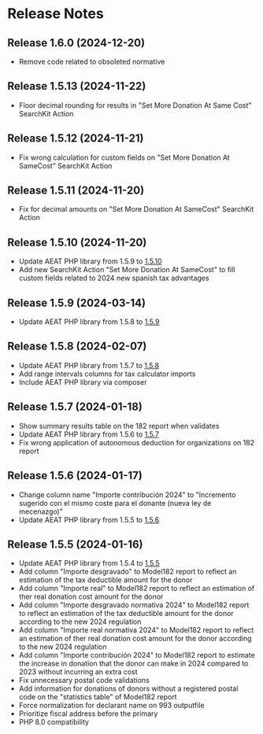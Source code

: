 # Release Notes

## Release 1.6.0 (2024-12-20)

- Remove code related to obsoleted normative

## Release 1.5.13 (2024-11-22)

- Floor decimal rounding for results in "Set More Donation At Same Cost" SearchKit Action

## Release 1.5.12 (2024-11-21)

- Fix wrong calculation for custom fields on "Set More Donation At SameCost" SearchKit Action

## Release 1.5.11 (2024-11-20)

- Fix for decimal amounts on "Set More Donation At SameCost" SearchKit Action

## Release 1.5.10 (2024-11-20)

- Update AEAT PHP library from 1.5.9 to [1.5.10](https://github.com/babu-cat/AEAT/releases/tag/1.5.10)
- Add new SearchKit Action "Set More Donation At SameCost" to fill custom fields related to 2024 new spanish tax advantages

## Release 1.5.9 (2024-03-14)

- Update AEAT PHP library from 1.5.8 to [1.5.9](https://github.com/babu-cat/AEAT/releases/tag/1.5.9)

## Release 1.5.8 (2024-02-07)

- Update AEAT PHP library from 1.5.7 to [1.5.8](https://github.com/babu-cat/AEAT/releases/tag/1.5.8)
- Add range intervals columns for tax calculator imports
- Include AEAT PHP library via composer

## Release 1.5.7 (2024-01-18)

- Show summary results table on the 182 report when validates
- Update AEAT PHP library from 1.5.6 to [1.5.7](https://github.com/babu-cat/AEAT/releases/tag/1.5.7)
- Fix wrong application of autonomous deduction for organizations on 182 report

## Release 1.5.6 (2024-01-17)

- Change column name "Importe contribución 2024" to "Incremento sugerido con el mismo coste para el donante (nueva ley de mecenazgo)"
- Update AEAT PHP library from 1.5.5 to [1.5.6](https://github.com/babu-cat/AEAT/releases/tag/1.5.6)

## Release 1.5.5 (2024-01-16)

- Update AEAT PHP library from 1.5.4 to [1.5.5](https://github.com/babu-cat/AEAT/releases/tag/1.5.5)
- Add column "Importe desgravado" to Model182 report to reflect an estimation of the tax deductible amount for the donor
- Add column "Importe real" to Model182 report to reflect an estimation of ther real donation cost amount for the donor
- Add column "Importe desgravado normativa 2024" to Model182 report to reflect an estimation of the tax deductible amount for the donor according to the new 2024 regulation
- Add column "Importe real normativa 2024" to Model182 report to reflect an estimation of ther real donation cost amount for the donor according to the new 2024 regulation
- Add column "Importe contribución 2024" to Model182 report to estimate the increase in donation that the donor can make in 2024 compared to 2023 without incurring an extra cost
- Fix unnecessary postal code validations
- Add information for donations of donors without a registered postal code on the "statistics table" of Model182 report
- Force normalization for declarant name on 993 outputfile
- Prioritize fiscal address before the primary
- PHP 8.0 compatibility

